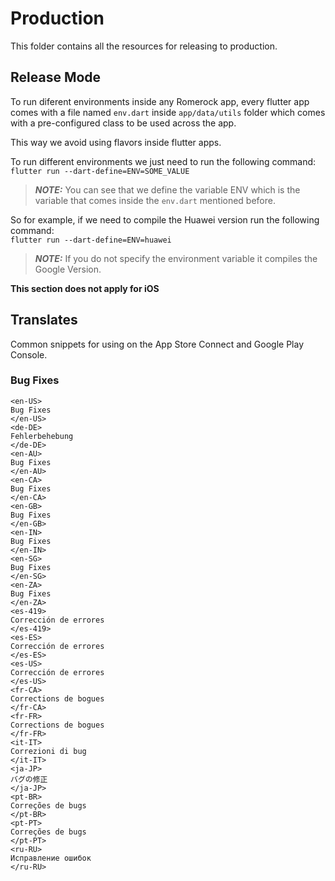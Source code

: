 # Production

This folder contains all the resources for releasing to production.

## Release Mode
To run diferent environments inside any Romerock app, every flutter app comes with a file named ```env.dart``` inside ```app/data/utils``` folder which comes with a pre-configured class to be used across the app.

This way we avoid using flavors inside flutter apps.

To run different environments we just need to run the following command:<br>
```flutter run --dart-define=ENV=SOME_VALUE```

> **_NOTE:_**  You can see that we define the variable ENV which is the variable that comes inside the ```env.dart``` mentioned before.


So for example, if we need to compile the Huawei version run the following command:<br>
```flutter run --dart-define=ENV=huawei```

> **_NOTE:_**  If you do not specify the environment variable it compiles the Google Version.

**This section does not apply for iOS**

## Translates

Common snippets for using on the App Store Connect and Google Play Console.

### Bug Fixes
```
<en-US>
Bug Fixes
</en-US>
<de-DE>
Fehlerbehebung
</de-DE>
<en-AU>
Bug Fixes
</en-AU>
<en-CA>
Bug Fixes
</en-CA>
<en-GB>
Bug Fixes
</en-GB>
<en-IN>
Bug Fixes
</en-IN>
<en-SG>
Bug Fixes
</en-SG>
<en-ZA>
Bug Fixes
</en-ZA>
<es-419>
Corrección de errores
</es-419>
<es-ES>
Corrección de errores
</es-ES>
<es-US>
Corrección de errores
</es-US>
<fr-CA>
Corrections de bogues
</fr-CA>
<fr-FR>
Corrections de bogues
</fr-FR>
<it-IT>
Correzioni di bug
</it-IT>
<ja-JP>
バグの修正
</ja-JP>
<pt-BR>
Correções de bugs
</pt-BR>
<pt-PT>
Correções de bugs
</pt-PT>
<ru-RU>
Исправление ошибок
</ru-RU>
```
